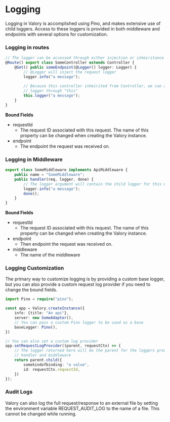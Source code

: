 # Logging

Logging in Valory is accomplished using Pino, and makes extensive use of child loggers.  Access to these loggers is provided in both middleware and endpoints with several options for customization. 

### Logging in routes

``` typescript
// The logger can be accessed through either injection or inheiritance within routes
@Route() export class SomeController extends Controller {
    @Get() public someEndpoint(@Logger() logger: Logger) {
        // @Logger will inject the request logger
        logger.info("a message");
        
        // Because this controller inheirited from Controller, we can also access the
        // logger through "this"
        this.logger("a message");
    }
}
```

**Bound Fields**

* requestId
  * The request ID associated with this request. The name of this property can be changed when creating the Valory instance.
* endpoint
  * The endpoint the request was received on.

### Logging in Middleware

```typescript
export class SomeMiddleware implements ApiMiddleware {
    public name = "SomeMiddleware";
    public handler(req, logger, done) {
        // The logger argument will contain the child logger for this middleware request
        logger.info("a message");
        done();
    }
}
```

**Bound Fields**

* requestId
  * The request ID associated with this request. The name of this property can be changed when creating the Valory instance.
* endpoint
  * Then endpoint the request was received on.
* middleware
  * The name of the middleware

### Logging Customization

The primary way to customize logging is by providing a custom base logger, but you can also provide a custom request log provider if you need to change the bound fields.

```typescript
import Pino = require("pino");

const app = Valory.createInstance({
    info: {title: "An api"},
    server: new SomeAdaptor(),
    // You can pass a custom Pino logger to be used as a base
    baseLogger: Pino(),
})

// You can also set a custom log provider
app.setRequestLogProvider((parent, requestCtx) => {
    // The logger returned here will be the parent for the loggers provided to the
    // handler and middleware
    return parent.child({
        somekindofbinding: "a value",
        id: requestCtx.requestId,
    })
});
```

### Audit Logs

Valory can also log the full request/response to an external file by setting the environment variable REQUEST_AUDIT_LOG to the name of a file. This cannot be changed while running.
